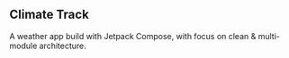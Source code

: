 ## Climate Track
A weather app build with Jetpack Compose, with focus on clean & multi-module architecture.